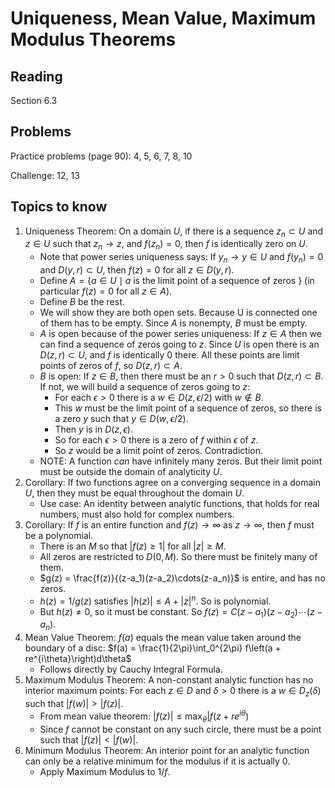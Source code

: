 # Uniqueness, Mean Value, Maximum Modulus Theorems

## Reading

Section 6.3

## Problems

Practice problems (page 90): 4, 5, 6, 7, 8, 10

Challenge: 12, 13


## Topics to know

1. Uniqueness Theorem: On a domain $U$, if there is a sequence $z_n\subset U$ and $z\in U$ such that $z_n\to z$, and $f(z_n) = 0$, then $f$ is identically zero on $U$.
    - Note that power series uniqueness says: If $y_n\to y \in U$ and $f(y_n) = 0$ and $D(y, r)\subset U$, then $f(z) = 0$ for all $z\in D(y, r)$.
    - Define $A = \{a \in U \mid a \textrm{ is the limit point of a sequence of zeros } \}$ (in particular $f(z) = 0$ for all $z\in A$).
    - Define $B$ be the rest.
    - We will show they are both open sets. Because U is connected one of them has to be empty. Since $A$ is nonempty, $B$ must be empty.
    - $A$ is open because of the power series uniqueness: If $z\in A$ then we can find a sequence of zeros going to $z$. Since $U$ is open there is an $D(z, r)\subset U$, and $f$ is identically $0$ there. All these points are limit points of zeros of $f$, so $D(z, r)\subset A$.
    - $B$ is open: If $z\in B$, then there must be an $r>0$ such that $D(z, r)\subset B$. If not, we will build a sequence of zeros going to $z$:
        - For each $\epsilon > 0$ there is a $w\in D(z, \epsilon/2)$ with $w\not\in B$.
        - This $w$ must be the limit point of a sequence of zeros, so there is a zero $y$ such that $y\in D(w, \epsilon/2)$.
        - Then $y$ is in $D(z, \epsilon)$.
        - So for each $\epsilon > 0$ there is a zero of $f$ within $\epsilon$ of $z$.
        - So $z$ would be a limit point of zeros. Contradiction.
    - NOTE: A function *can* have infinitely many zeros. But their limit point must be outside the domain of analyticity $U$.
2. Corollary: If two functions agree on a converging sequence in a domain $U$, then they must be equal throughout the domain $U$.
    - Use case: An identity between analytic functions, that holds for real numbers, must also hold for complex numbers.
3. Corollary: If $f$ is an entire function and $f(z)\to\infty$ as $z\to \infty$, then $f$ must be a polynomial.
    - There is an $M$ so that $|f(z) \geq 1|$ for all $|z|\geq M$.
    - All zeros are restricted to $D(0, M)$. So there must be finitely many of them.
    - $g(z) = \frac{f(z)}{(z-a_1)(z-a_2)\cdots(z-a_n)}$ is entire, and has no zeros.
    - $h(z) = 1/g(z)$ satisfies $|h(z)|\leq A + |z|^n$. So is polynomial.
    - But $h(z)\neq 0$, so it must be constant. So $f(z) = C (z-a_1)(z-a_2)\cdots(z-a_n)$.
4. Mean Value Theorem: $f(a)$ equals the mean value taken around the boundary of a disc: $f(a) = \frac{1}{2\pi}\int_0^{2\pi} f\left(a + re^{i\theta}\right)d\theta$
    - Follows directly by Cauchy Integral Formula.
5. Maximum Modulus Theorem: A non-constant analytic function has no interior maximum points: For each $z\in D$ and $\delta > 0$ there is a $w\in D_z(\delta)$ such that $|f(w)| > |f(z)|$.
    - From mean value theorem: $|f(z)|\leq \max_\theta|f\left(z + re^{i\theta}\right)$
    - Since $f$ cannot be constant on any such circle, there must be a point such that $|f(z)| < |f(w)|$.
6. Minimum Modulus Theorem: An interior point for an analytic function can only be a relative minimum for the modulus if it is actually $0$.
    - Apply Maximum Modulus to $1/f$.
